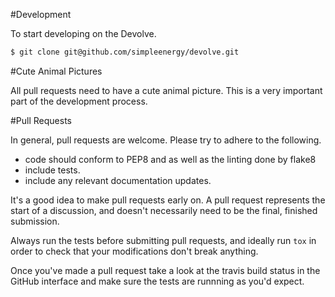 #Development

To start developing on the Devolve.

```bash
$ git clone git@github.com/simpleenergy/devolve.git
```


#Cute Animal Pictures

All pull requests need to have a cute animal picture.  This is a very important
part of the development process.


#Pull Requests

In general, pull requests are welcome.  Please try to adhere to the following.

- code should conform to PEP8 and as well as the linting done by flake8
- include tests.
- include any relevant documentation updates.

It's a good idea to make pull requests early on.  A pull request represents the
start of a discussion, and doesn't necessarily need to be the final, finished
submission.

Always run the tests before submitting pull requests, and ideally run `tox` in
order to check that your modifications don't break anything.

Once you've made a pull request take a look at the travis build status in the
GitHub interface and make sure the tests are runnning as you'd expect.
